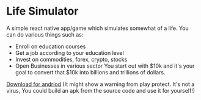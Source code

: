 # Life Simulator
A simple react native app/game which simulates somewhat of a life. You can do various things such as:
- Enroll on education courses
- Get a job according to your education level
- Invest on commodities, forex, crypto, stocks
- Open Businesses in various sector
You start out with $10k and it's your goal to convert that $10k into billions and trillions of dollars.

[Download for andriod](https://drive.google.com/file/d/1Idp4Vni2--6eGzzw0i0dx7z3oRsGnUeb/view?usp=drive_link)
(It might show a warning from play protect. It's not a virus, You could build an apk from the source code and use it for yourself!)
